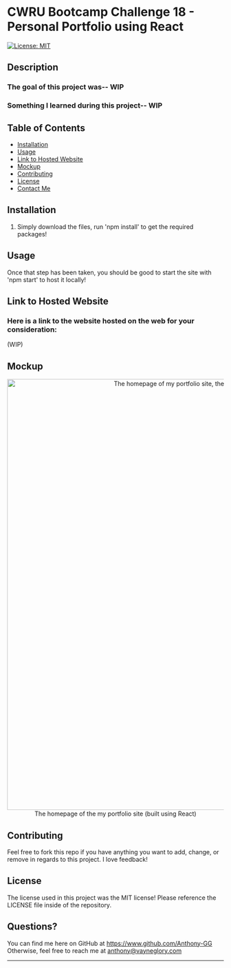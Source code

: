 # CWRU Bootcamp Challenge 18 - Personal Portfolio using React

[![License: MIT](https://img.shields.io/badge/License-MIT-yellow.svg)](https://opensource.org/licenses/MIT)

## Description
    
### The goal of this project was-- WIP
### Something I learned during this project-- WIP

## Table of Contents

- [Installation](#installation)
- [Usage](#usage)
- [Link to Hosted Website](#Link-to-Hosted-Website)
- [Mockup](#mockup)
- [Contributing](#contributing)
- [License](#license)
- [Contact Me](#questions)

## Installation

1. Simply download the files, run 'npm install' to get the required packages!<br>

## Usage

Once that step has been taken, you should be good to start the site with 'npm start' to host it locally!

## Link to Hosted Website

### Here is a link to the website hosted on the web for your consideration:
(WIP)

## Mockup
<div style="text-align:center">
    <img src="./assets/img/" width="1000px" alt="The homepage of my portfolio site, themed as a sticky note on a bulletin board"><br>
    The homepage of the my portfolio site (built using React)
</div>

## Contributing

Feel free to fork this repo if you have anything you want to add, change, or remove in regards to this project. I love feedback!

## License

The license used in this project was the MIT license! Please reference the LICENSE file inside of the repository.

## Questions?

You can find me here on GitHub at https://www.github.com/Anthony-GG<br>
Otherwise, feel free to reach me at anthony@vayneglory.com

---
